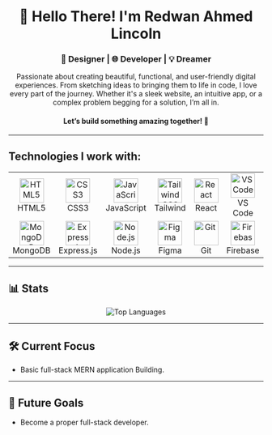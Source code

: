 <div align="center">
  
  # 👋 Hello There! I'm Redwan Ahmed Lincoln
  
  ### 🚀 Designer | 🌐 Developer | 💡 Dreamer
  
  Passionate about creating beautiful, functional, and user-friendly digital experiences. From sketching ideas to bringing them to life in code, I love every part of the journey. Whether it's a sleek website, an intuitive app, or a complex problem begging for a solution, I’m all in.

  #### Let’s build something amazing together! 🎉

</div>

---

## Technologies I work with:

<div align="center">

<table>
  <tr>
    <td align="center" width="96">
      <img src="https://cdn.simpleicons.org/html5/E34F26" width="48" height="48" alt="HTML5" />
      <br>HTML5
    </td>
    <td align="center" width="96">
      <img src="https://cdn.simpleicons.org/css3/1572B6" width="48" height="48" alt="CSS3" />
      <br>CSS3
    </td>
    <td align="center" width="96">
      <img src="https://cdn.simpleicons.org/javascript/F7DF1E" width="48" height="48" alt="JavaScript" />
      <br>JavaScript
    </td>
    <td align="center" width="96">
      <img src="https://cdn.simpleicons.org/tailwindcss/06B6D4" width="48" height="48" alt="Tailwind CSS" />
      <br>Tailwind
    </td>
    <td align="center" width="96">
      <img src="https://cdn.simpleicons.org/react/61DAFB" width="48" height="48" alt="React" />
      <br>React
    </td>
    <td align="center" width="96">
      <img src="https://i.ibb.co.com/NZ6WjY7/pngwing-com-1.png" width="48" height="48" alt="VS Code" />
      <br>VS Code
    </td>
  </tr>
  <tr>
    <td align="center" width="96">
      <img src="https://cdn.simpleicons.org/mongodb/47A248" width="48" height="48" alt="MongoDB" />
      <br>MongoDB
    </td>
    <td align="center" width="96">
      <img src="https://cdn.simpleicons.org/express/000000" width="48" height="48" alt="Express.js" />
      <br>Express.js
    </td>
    <td align="center" width="96">
      <img src="https://cdn.simpleicons.org/node.js/339933" width="48" height="48" alt="Node.js" />
      <br>Node.js
    </td>
    <td align="center" width="96">
      <img src="https://cdn.simpleicons.org/figma/F24E1E" width="48" height="48" alt="Figma" />
      <br>Figma
    </td>
    <td align="center" width="96">
      <img src="https://cdn.simpleicons.org/git/F05032" width="48" height="48" alt="Git" />
      <br>Git
    </td>
    <td align="center" width="96">
      <img src="https://cdn.simpleicons.org/firebase/FFCA28" width="48" height="48" alt="Firebase" />
      <br>Firebase
    </td>
  </tr>
</table>

</div>

---

## 📊 Stats



<div align="center">

  ![Top Languages](https://github-readme-stats.vercel.app/api/top-langs/?username=lincoln-ra&layout=compact&theme=radical)

</div>

---

## 🛠️ Current Focus

- Basic full-stack MERN application Building.  

---

## 🎯 Future Goals

- Become a proper full-stack developer.  

